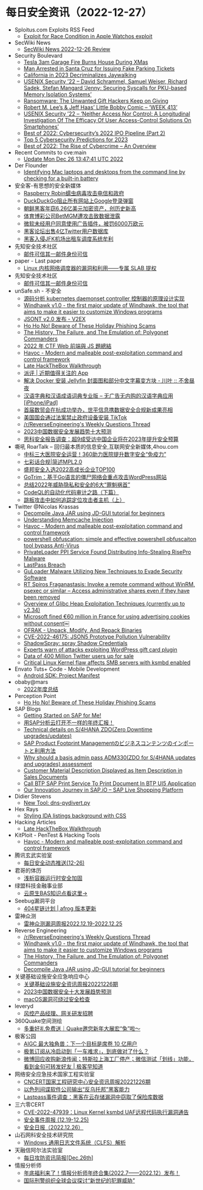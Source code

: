# 每日安全资讯（2022-12-27）

- Sploitus.com Exploits RSS Feed
  - [Exploit for Race Condition in Apple Watchos exploit](https://sploitus.com/exploit?id=93E2D30A-F520-58CB-9C5E-D4D8D45BFFEA&utm_source=rss&utm_medium=rss)
- SecWiki News
  - [SecWiki News 2022-12-26 Review](http://www.sec-wiki.com/?2022-12-26)
- Security Boulevard
  - [Tesla 3am Garage Fire Burns House During XMas](https://securityboulevard.com/2022/12/tesla-3am-garage-fire-burns-house-during-xmas/)
  - [Man Arrested in Santa Cruz for Issuing Fake Parking Tickets](https://securityboulevard.com/2022/12/man-arrested-in-santa-cruz-for-issuing-fake-parking-tickets/)
  - [California in 2023 Decriminalizes Jaywalking](https://securityboulevard.com/2022/12/california-in-2023-decriminalizes-jaywalking/)
  - [USENIX Security ’22 – David Schrammel, Samuel Weiser, Richard Sadek, Stefan Mangard ‘Jenny: Securing Syscalls for PKU-based Memory Isolation Systems’](https://securityboulevard.com/2022/12/usenix-security-22-david-schrammel-samuel-weiser-richard-sadek-stefan-mangard-jenny-securing-syscalls-for-pku-based-memory-isolation-systems/)
  - [Ransomware: The Unwanted Gift Hackers Keep on Giving](https://securityboulevard.com/2022/12/ransomware-the-unwanted-gift-hackers-keep-on-giving/)
  - [Robert M. Lee’s & Jeff Haas’ Little Bobby Comic – ‘WEEK 413’](https://securityboulevard.com/2022/12/robert-m-lees-jeff-haas-little-bobby-comic-week-413/)
  - [USENIX Security ’22 – ‘Neither Access Nor Control: A Longitudinal Investigation Of The Efficacy Of User Access-Control Solutions On Smartphones’](https://securityboulevard.com/2022/12/usenix-security-22-neither-access-nor-control-a-longitudinal-investigation-of-the-efficacy-of-user-access-control-solutions-on-smartphones/)
  - [Best of 2022: Cybersecurity’s 2022 IPO Pipeline (Part 2)](https://securityboulevard.com/2022/12/cybersecuritys-2022-ipo-pipeline-part-2/)
  - [Top 5 Cybersecurity Predictions for 2023](https://securityboulevard.com/2022/12/top-5-cybersecurity-predictions-for-2023-2/)
  - [Best of 2022: The Rise of Cybercrime – An Overview](https://securityboulevard.com/2022/12/the-rise-of-cybercrime-an-overview/)
- Recent Commits to cve:main
  - [Update Mon Dec 26 13:47:41 UTC 2022](https://github.com/trickest/cve/commit/ba343f939930bc2efad381ee91f1758b4e78dec9)
- Der Flounder
  - [Identifying Mac laptops and desktops from the command line by checking for a built-in battery](https://derflounder.wordpress.com/2022/12/26/identifying-mac-laptops-and-desktops-from-the-command-line-by-checking-for-a-built-in-battery/)
- 安全客-有思想的安全新媒体
  - [Raspberry Robin蠕虫病毒攻击电信和政府](https://www.anquanke.com/post/id/284679)
  - [DuckDuckGo阻止所有网站上Google登录弹窗](https://www.anquanke.com/post/id/284672)
  - [朝鲜黑客年窃6.26亿美元加密资产，创历史新高](https://www.anquanke.com/post/id/284668)
  - [体育博彩公司BetMGM遭攻击致数据泄露](https://www.anquanke.com/post/id/284664)
  - [微软未经用户同意使用广告插件，被罚6000万欧元](https://www.anquanke.com/post/id/284661)
  - [黑客论坛出售4亿Twitter用户数据库](https://www.anquanke.com/post/id/284658)
  - [黑客入侵JFK机场出租车调度系统牟利](https://www.anquanke.com/post/id/284641)
- 先知安全技术社区
  - [邮件可信其一邮件身份可信](https://xz.aliyun.com/t/11980)
- paper - Last paper
  - [Linux 内核网络调度器的漏洞和利用——专属 SLAB 提权](https://paper.seebug.org/2036/)
- 先知安全技术社区
  - [邮件可信其一邮件身份可信](https://xz.aliyun.com/t/11980)
- unSafe.sh - 不安全
  - [源码分析 kubernetes daemonset controller 控制器的原理设计实现](https://buaq.net/go-141480.html)
  - [Windhawk v1.0 - the first major update of Windhawk, the tool that aims to make it easier to customize Windows programs](https://buaq.net/go-141476.html)
  - [JSONT v2.0 发布 - V2EX](https://buaq.net/go-141466.html)
  - [Ho Ho No! Beware of These Holiday Phishing Scams](https://buaq.net/go-141467.html)
  - [The History, The Failure, and The Emulation of: Polygonet Commanders](https://buaq.net/go-141477.html)
  - [2022 年 CTF Web 前端與 JS 題總結](https://buaq.net/go-141469.html)
  - [Havoc - Modern and malleable post-exploitation command and control framework](https://buaq.net/go-141468.html)
  - [Late HackTheBox Walkthrough](https://buaq.net/go-141491.html)
  - [派评 | 近期值得关注的 App](https://buaq.net/go-141456.html)
  - [解决 Docker 安装 Jellyfin 封面图和部分中文字幕变方块 - 川叶 :: 不舍昼夜](https://buaq.net/go-141446.html)
  - [汉语字典和汉语成语词典专业版 – 无广告无内购的汉语字典应用[iPhone/iPad]](https://buaq.net/go-141433.html)
  - [首届数贸会在杭成功举办，世平信息携数据安全合规新成果亮相](https://buaq.net/go-141428.html)
  - [美国国会通过法案禁止政府设备安装 TikTok](https://buaq.net/go-141424.html)
  - [/r/ReverseEngineering's Weekly Questions Thread](https://buaq.net/go-141447.html)
  - [2023中国数据安全发展趋势十大预测](https://buaq.net/go-141429.html)
  - [思科安全报告调查：超9成受访中国企业将在2023年提升安全预算](https://buaq.net/go-141430.html)
- 嘶吼 RoarTalk – 回归最本质的信息安全,互联网安全新媒体,4hou.com
  - [中标三大医院安全运营！360助力医院提升数字安全“免疫力”](https://www.4hou.com/posts/l63j)
  - [七彩话合规|简述MPL2.0](https://www.4hou.com/posts/50DY)
  - [盛邦安全入选2022高成长企业TOP100](https://www.4hou.com/posts/kM3J)
  - [GoTrim：基于Go语言的僵尸网络会重点攻击WordPress网站](https://www.4hou.com/posts/4KO7)
  - [总结2022年威胁隐私和安全的6大“罪魁祸首”](https://www.4hou.com/posts/QLMG)
  - [CodeQL的自动化代码审计之路（下篇）](https://www.4hou.com/posts/9XKJ)
  - [跳板攻击中如何追踪定位攻击者主机（上）](https://www.4hou.com/posts/8YJj)
- Twitter @Nicolas Krassas
  - [Decompile Java JAR using JD-GUI tutorial for beginners](https://twitter.com/Dinosn/status/1607447470425968646)
  - [Understanding Memcache Injection](https://twitter.com/Dinosn/status/1607421774462844929)
  - [Havoc - Modern and malleable post-exploitation command and control framework](https://twitter.com/Dinosn/status/1607421605407297541)
  - [powershell obfuscation: simple and effective powershell obfuscaiton tool bypass Anti-Virus](https://twitter.com/Dinosn/status/1607421567457234945)
  - [PrivateLoader PPI Service Found Distributing Info-Stealing RisePro Malware](https://twitter.com/Dinosn/status/1607421465263243266)
  - [LastPass Breach](https://twitter.com/Dinosn/status/1607421427195744257)
  - [GuLoader Malware Utilizing New Techniques to Evade Security Software](https://twitter.com/Dinosn/status/1607421407721558016)
  - [RT Spiros Fraganastasis: Invoke a remote command without WinRM, psexec or similar – Access administrative shares even if they have been removed](https://twitter.com/m3g9tr0n/status/1607413833353826304)
  - [Overview of Glibc Heap Exploitation Techniques (currently up to v2.34)](https://twitter.com/Dinosn/status/1607272060228718593)
  - [Microsoft fined €60 million in France for using advertising cookies without consent￼](https://twitter.com/Dinosn/status/1607271921523036160)
  - [OFRAK - Unpack, Modify, And Repack Binaries](https://twitter.com/Dinosn/status/1607271866049208320)
  - [CVE-2022-46175: JSON5 Prototype Pollution Vulnerability](https://twitter.com/Dinosn/status/1607271076895272960)
  - [ShadowSpray: spray Shadow Credentials](https://twitter.com/Dinosn/status/1607270731796152320)
  - [Experts warn of attacks exploiting WordPress gift card plugin](https://twitter.com/Dinosn/status/1607270701907742720)
  - [Data of 400 Million Twitter users up for sale](https://twitter.com/Dinosn/status/1607270667430289408)
  - [Critical Linux Kernel flaw affects SMB servers with ksmbd enabled](https://twitter.com/Dinosn/status/1607270417286266880)
- Envato Tuts+ Code - Mobile Development
  - [Android SDK: Project Manifest](https://code.tutsplus.com/tutorials/android-sdk-project-manifest--mobile-20606)
- obaby@mars
  - [2022年度总结](https://h4ck.org.cn/2022/12/2022%e5%b9%b4%e5%ba%a6%e6%80%bb%e7%bb%93/)
- Perception Point
  - [Ho Ho No! Beware of These Holiday Phishing Scams](https://perception-point.io/blog/ho-ho-no-beware-of-these-holiday-phishing-scams/)
- SAP Blogs
  - [Getting Started on SAP for Me!](https://blogs.sap.com/2022/12/26/getting-started-on-sap-for-me/)
  - [用SAP分析云打开不一样的年终汇报！](https://blogs.sap.com/2022/12/26/%e7%94%a8sap%e5%88%86%e6%9e%90%e4%ba%91%e6%89%93%e5%bc%80%e4%b8%8d%e4%b8%80%e6%a0%b7%e7%9a%84%e5%b9%b4%e7%bb%88%e6%b1%87%e6%8a%a5%ef%bc%81/)
  - [Technical details on S/4HANA ZDO(Zero Downtime upgrades/updates)](https://blogs.sap.com/2022/12/26/technical-details-on-s-4hana-zdozero-downtime-upgrades-updates/)
  - [SAP Product Footprint Managementのビジネスコンテンツのインポートと利用方法](https://blogs.sap.com/2022/12/26/how-to-import-sap-product-footprint-management-business-contents/)
  - [Why should a basis admin pass ADM330(ZDO for S/4HANA updates and upgrades) assessment](https://blogs.sap.com/2022/12/26/why-should-a-basis-admin-pass-adm330zdo-for-s-4hana-updates-and-upgrades-assessment/)
  - [Customer Material Description Displayed as Item Description in Sales Documents](https://blogs.sap.com/2022/12/26/customer-material-description-displayed-as-item-description-in-sales-documents/)
  - [Call BTP SAP Print Service To Print Document In BTP UI5 Application](https://blogs.sap.com/2022/12/26/call-btp-sap-print-service-to-print-document-in-btp-ui5-application/)
  - [Our Innovation Journey in SAP.iO – SAP Live Shopping Platform](https://blogs.sap.com/2022/12/26/our-innovation-journey-in-sap.io-sap-live-shopping-platform/)
- Didier Stevens
  - [New Tool: dns-pydivert.py](https://blog.didierstevens.com/2022/12/26/new-tool-dns-pydivert-py/)
- Hex Rays
  - [Styling IDA listings background with CSS](https://hex-rays.com/blog/ui-candy/)
- Hacking Articles
  - [Late HackTheBox Walkthrough](https://www.hackingarticles.in/late-hackthebox-walkthrough/)
- KitPloit - PenTest & Hacking Tools
  - [Havoc - Modern and malleable post-exploitation command and control framework](http://www.kitploit.com/2022/12/havoc-modern-and-malleable-post.html)
- 腾讯玄武实验室
  - [每日安全动态推送(12-26)](https://mp.weixin.qq.com/s?__biz=MzA5NDYyNDI0MA==&mid=2651958814&idx=1&sn=a8fb2ced48bd6d3d2f042a29469aa6dd&chksm=8baece81bcd94797bfbdfbdbbd1ee49f47c8a95830767bd3e952a2091df4a5ed0fbe8743a553&scene=58&subscene=0#rd)
- 君哥的体历
  - [浅析容器运行时安全加固](https://mp.weixin.qq.com/s?__biz=MzI2MjQ1NTA4MA==&mid=2247489283&idx=1&sn=3b4454da8554349f254a00f22e870660&chksm=ea4bbd44dd3c34524d0b04407f0c58eb813e031491fb90fa004d384ac598f021e70c4bc1d3d6&scene=58&subscene=0#rd)
- 绿盟科技金融事业部
  - [云原生BAS知识点看这里→](https://mp.weixin.qq.com/s?__biz=MzI2NDI5MTg4MA==&mid=2247492571&idx=1&sn=4ecdcec47b8b30e8316b0f41ae35c409&chksm=eaac709cdddbf98a31273164734d1ba57629ed6284f5de95dd2a79f18f22681ada4aa5882c55&scene=58&subscene=0#rd)
- Seebug漏洞平台
  - [404星链计划 | afrog 版本更新](https://mp.weixin.qq.com/s?__biz=MzAxNDY2MTQ2OQ==&mid=2650966956&idx=1&sn=161989f6578c648592a6b1b61589cd74&chksm=8079c99eb70e4088a0b953db76b9196028c630a910813fe88eb905e042b52dd319b3949b1796&scene=58&subscene=0#rd)
- 雷神众测
  - [雷神众测漏洞周报2022.12.19-2022.12.25](https://mp.weixin.qq.com/s?__biz=MzI0NzEwOTM0MA==&mid=2652501026&idx=1&sn=d632f5ea585a733c18d46106c96df433&chksm=f2585791c52fde877a13e73a53496dbb27a041ae57bec8996d78984746aae061ca07068a9d32&scene=58&subscene=0#rd)
- Reverse Engineering
  - [/r/ReverseEngineering's Weekly Questions Thread](https://www.reddit.com/r/ReverseEngineering/comments/zviaou/rreverseengineerings_weekly_questions_thread/)
  - [Windhawk v1.0 - the first major update of Windhawk, the tool that aims to make it easier to customize Windows programs](https://www.reddit.com/r/ReverseEngineering/comments/zvnn0h/windhawk_v10_the_first_major_update_of_windhawk/)
  - [The History, The Failure, and The Emulation of: Polygonet Commanders](https://www.reddit.com/r/ReverseEngineering/comments/zvmccf/the_history_the_failure_and_the_emulation_of/)
  - [Decompile Java JAR using JD-GUI tutorial for beginners](https://www.reddit.com/r/ReverseEngineering/comments/zvql0g/decompile_java_jar_using_jdgui_tutorial_for/)
- 关键基础设施安全应急响应中心
  - [关键基础设施安全资讯周报20221226期](https://mp.weixin.qq.com/s?__biz=MzkyMzAwMDEyNg==&mid=2247533487&idx=1&sn=95599099797fa7a39d765ea3f7320ecb&chksm=c1e9cffef69e46e84a7a4926fa40bd903f7dfacfca6d4e485f2437747b3dcd88b1b29af50ae7&scene=58&subscene=0#rd)
  - [2023中国数据安全十大发展趋势预测](https://mp.weixin.qq.com/s?__biz=MzkyMzAwMDEyNg==&mid=2247533487&idx=2&sn=39840a344a9aa7a9c7a6be17e3965f76&chksm=c1e9cffef69e46e891326d965e893cca4a5f927d0e01423c98275833bfe2652192ae026c8d02&scene=58&subscene=0#rd)
  - [macOS漏洞可绕过安全检查](https://mp.weixin.qq.com/s?__biz=MzkyMzAwMDEyNg==&mid=2247533487&idx=3&sn=dd3652a2a41151e1db7b674816c777e5&chksm=c1e9cffef69e46e8369bb03f84136131d0798dbf7b66a069c560b29b21073927545a96dcd6f2&scene=58&subscene=0#rd)
- leveryd
  - [风控产品经理、网关研发招聘](https://mp.weixin.qq.com/s?__biz=MzkyMDIxMjE5MA==&mid=2247485276&idx=1&sn=bf660f8dbdbe2b0736f6e72ea2506890&chksm=c19700edf6e089fbe2978e865e0a600fff11661e8455f64819e206d4e5b3368cfd1ab1afe6ce&scene=58&subscene=0#rd)
- 360Quake空间测绘
  - [多重好礼免费送｜Quake邀您新年大展宏“兔”啦～](https://mp.weixin.qq.com/s?__biz=Mzk0NzE4MDE2NA==&mid=2247487235&idx=1&sn=31154ce59e3bd9a11ffb8f4d48ef9deb&chksm=c37b88e8f40c01fe16dbd92dac1a7f75c57f2f077918293a636d61ae25e93560ecf029f998cf&scene=58&subscene=0#rd)
- 极客公园
  - [AIGC 最大独角兽：下一个目标是席卷 10 亿用户](https://mp.weixin.qq.com/s?__biz=MTMwNDMwODQ0MQ==&mid=2652978145&idx=1&sn=653f64530bd1b19ef19b8b87e7a21de4&chksm=7e5446574923cf41377cd3fb65c4e47c9c562f2ec18b6e0478fbc3e0f3173fabf868c50977a8&scene=58&subscene=0#rd)
  - [极氪订阅从冷启动到「一车难求」，到底做对了什么？](https://mp.weixin.qq.com/s?__biz=MTMwNDMwODQ0MQ==&mid=2652978139&idx=1&sn=801b2a19b00b957f32b1f4bc1e2b62c6&chksm=7e54466d4923cf7b0afbaa30856765b043a6949454d8db7e98902b18a49050c0fb29f79db520&scene=58&subscene=0#rd)
  - [微博回应收购新浪传闻；特斯拉上海工厂停产；微信测试「划线」功能，看到金句可转发好友 | 极客早知道](https://mp.weixin.qq.com/s?__biz=MTMwNDMwODQ0MQ==&mid=2652978113&idx=1&sn=16368c1cd98dfe82c87a88c3410c1d84&chksm=7e5446774923cf61077d33397c9d731758d005322dd655c77910b435f810f048bc427b380077&scene=58&subscene=0#rd)
- 网络安全应急技术国家工程实验室
  - [CNCERT国家工程研究中心安全资讯周报20221226期](https://mp.weixin.qq.com/s?__biz=MzUzNDYxOTA1NA==&mid=2247533490&idx=1&sn=1e41e6480bb66ad94d5cff9e62a62579&chksm=fa93f573cde47c65653db74e4a1010574e01112901fb257e31418a9966aa81fb949bae6f0df2&scene=58&subscene=0#rd)
  - [以色列间谍软件公司输出“反乌托邦”黑客能力](https://mp.weixin.qq.com/s?__biz=MzUzNDYxOTA1NA==&mid=2247533490&idx=2&sn=80574fc03248caaac8b679c54fb4655a&chksm=fa93f573cde47c65a4f0ef262f02cc043e7a3360f599b78db67fa3a49011796bd101a07df7cc&scene=58&subscene=0#rd)
  - [Lastpass事件调查：黑客在云存储漏洞中窃取了保险库数据](https://mp.weixin.qq.com/s?__biz=MzUzNDYxOTA1NA==&mid=2247533490&idx=3&sn=baae970d2a5f1c24887478ff3acd4bd2&chksm=fa93f573cde47c65b734878c588013b0478eb5b37efdd27df76b95b7f61120e753363e65cd0c&scene=58&subscene=0#rd)
- 三六零CERT
  - [CVE-2022-47939：Linux Kernel ksmbd UAF远程代码执行漏洞通告](https://mp.weixin.qq.com/s?__biz=MzU5MjEzOTM3NA==&mid=2247491691&idx=1&sn=8b0b07d00988d9ae5e72a1ef13673008&chksm=fe26e56ac9516c7cd9ec4328ac3f95facce83c04b012f31417dc90e81f2decdf3238892d797d&scene=58&subscene=0#rd)
  - [安全事件周报 (12.19-12.25)](https://mp.weixin.qq.com/s?__biz=MzU5MjEzOTM3NA==&mid=2247491691&idx=2&sn=0228e81e8f4f92803d02fe610793f90d&chksm=fe26e56ac9516c7ce834d3c4112ffa5553654a3c4d9b9caad4dd011e1d7b897ceea955117f6c&scene=58&subscene=0#rd)
  - [安全日报（2022.12.26）](https://mp.weixin.qq.com/s?__biz=MzU5MjEzOTM3NA==&mid=2247491691&idx=3&sn=79a9136b8677f1c82e2302d1eaf2a0de&chksm=fe26e56ac9516c7c8e101beb6afa5888dadbe112d3988413ab8e4ec8eb4c44d3b96a012e5e21&scene=58&subscene=0#rd)
- 山石网科安全技术研究院
  - [Windows 通用日志文件系统（CLFS）解析](https://mp.weixin.qq.com/s?__biz=MzUzMDUxNTE1Mw==&mid=2247499262&idx=1&sn=378249e192ef03b85763c08056ccd322&chksm=fa522840cd25a156e0cf736e01e47d7c32ecfa15a94a03f231896201ad3de48c7a325220a5a8&scene=58&subscene=0#rd)
- 天融信阿尔法实验室
  - [每日攻防资讯简报[Dec.26th]](https://mp.weixin.qq.com/s?__biz=Mzg3MDAzMDQxNw==&mid=2247496015&idx=1&sn=8a0ce8a44cf2520917f00b3b57847dd0&chksm=ce96bc71f9e1356758c0ec540702e50c50fbbd038c1ac6c9a2b4be9ee18b523c1978bdfd74dc&scene=58&subscene=0#rd)
- 情报分析师
  - [年底福利来了！情报分析师年终合集(2022.7——2022.12）发布！](https://mp.weixin.qq.com/s?__biz=MzA3Mjc1MTkwOA==&mid=2650521524&idx=1&sn=aad582fb610a2bdd94c17e83bd771a11&chksm=871691ffb06118e9cc5d464431ccab246f7d66628e4e89a5b62a0fe8b765af17889190b2c100&scene=58&subscene=0#rd)
  - [国际刑警组织全球会议探讨“新世纪的犯罪威胁”](https://mp.weixin.qq.com/s?__biz=MzA3Mjc1MTkwOA==&mid=2650521524&idx=2&sn=d78ee39bea59b8cc54d96cdd7bc4b57f&chksm=871691ffb06118e952b65612a019858c56bab4920aa5c7872e454d91065e89c71e00fe57784d&scene=58&subscene=0#rd)

